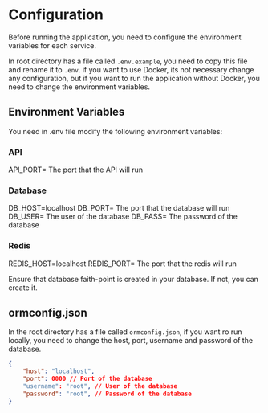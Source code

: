 # Configuration

Before running the application, you need to configure the environment variables for each service.

In root directory has a file called `.env.example`, you need to copy this file and rename it to `.env`. if you want to use Docker, its not necessary change any configuration, but if you want to run the application without Docker, you need to change the environment variables.

## Environment Variables
You need in .env file modify the following environment variables:

### API
API_PORT= The port that the API will run

### Database
DB_HOST=localhost
DB_PORT= The port that the database will run
DB_USER= The user of the database
DB_PASS= The password of the database

### Redis
REDIS_HOST=localhost
REDIS_PORT= The port that the redis will run

Ensure that database faith-point is created in your database. If not, you can create it.

## ormconfig.json

In the root directory has a file called `ormconfig.json`, if you want ro run locally, you need to change the host, port, username and password of the database.

```json
{
    "host": "localhost",
    "port": 0000 // Port of the database
    "username": "root", // User of the database
    "password": "root", // Password of the database
}
```

